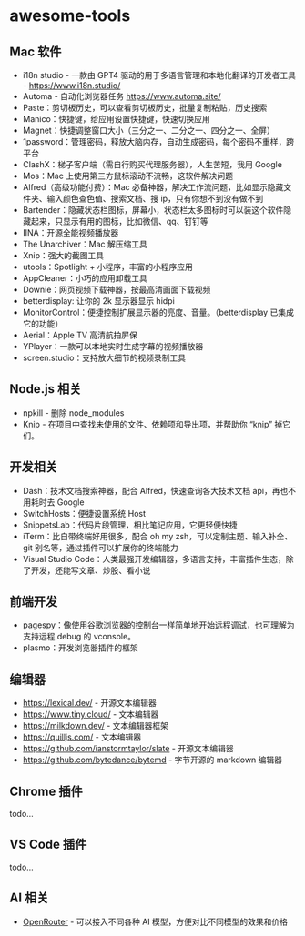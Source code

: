 # awesome-tools

## Mac 软件

- i18n studio - 一款由 GPT4 驱动的用于多语言管理和本地化翻译的开发者工具 - https://www.i18n.studio/
- Automa - 自动化浏览器任务 https://www.automa.site/
- Paste：剪切板历史，可以查看剪切板历史，批量复制粘贴，历史搜索
- Manico：快捷键，给应用设置快捷键，快速切换应用
- Magnet：快捷调整窗口大小（三分之一、二分之一、四分之一、全屏）
- 1password：管理密码，释放大脑内存，自动生成密码，每个密码不重样，跨平台
- ClashX：梯子客户端（需自行购买代理服务器），人生苦短，我用 Google
- Mos：Mac 上使用第三方鼠标滚动不流畅，这软件解决问题
- Alfred（高级功能付费）：Mac 必备神器，解决工作流问题，比如显示隐藏文件夹、输入颜色查色值、搜索文档、搜 ip，只有你想不到没有做不到
- Bartender：隐藏状态栏图标，屏幕小，状态栏太多图标时可以装这个软件隐藏起来，只显示有用的图标，比如微信、qq、钉钉等
- IINA：开源全能视频播放器
- The Unarchiver：Mac 解压缩工具
- Xnip：强大的截图工具
- utools：Spotlight + 小程序，丰富的小程序应用
- AppCleaner：小巧的应用卸载工具
- Downie：网页视频下载神器，按最高清画面下载视频
- betterdisplay: 让你的 2k 显示器显示 hidpi
- MonitorControl：便捷控制扩展显示器的亮度、音量。（betterdisplay 已集成它的功能）
- Aerial：Apple TV 高清航拍屏保
- YPlayer：一款可以本地实时生成字幕的视频播放器
- screen.studio：支持放大细节的视频录制工具

## Node.js 相关

- npkill - 删除 node_modules
- Knip - 在项目中查找未使用的文件、依赖项和导出项，并帮助你 “knip” 掉它们。

## 开发相关

- Dash：技术文档搜索神器，配合 Alfred，快速查询各大技术文档 api，再也不用耗时去 Google
- SwitchHosts：便捷设置系统 Host
- SnippetsLab：代码片段管理，相比笔记应用，它更轻便快捷
- iTerm：比自带终端好用很多，配合 oh my zsh，可以定制主题、输入补全、git 别名等，通过插件可以扩展你的终端能力
- Visual Studio Code：人类最强开发编辑器，多语言支持，丰富插件生态，除了开发，还能写文章、炒股、看小说

## 前端开发

- pagespy：像使用谷歌浏览器的控制台一样简单地开始远程调试，也可理解为支持远程 debug 的 vconsole。
- plasmo：开发浏览器插件的框架

## 编辑器

- https://lexical.dev/ - 开源文本编辑器
- https://www.tiny.cloud/ - 文本编辑器
- https://milkdown.dev/ - 文本编辑器框架
- https://quilljs.com/ - 文本编辑器
- https://github.com/ianstormtaylor/slate - 开源文本编辑器
- https://github.com/bytedance/bytemd - 字节开源的 markdown 编辑器

## Chrome 插件

todo...

## VS Code 插件

todo...

## AI 相关

- [OpenRouter](https://openrouter.ai/) - 可以接入不同各种 AI 模型，方便对比不同模型的效果和价格

